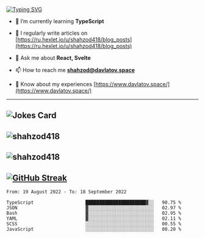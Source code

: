 [![Typing SVG](https://readme-typing-svg.herokuapp.com?font=Turret+Road&height=30&lines=HI!+I%60m+Frontend+Developer)](https://git.io/typing-svg)

- 🌱 I’m currently learning **TypeScript**

- 📝 I regularly write articles on [https://ru.hexlet.io/u/shahzod418/blog_posts](https://ru.hexlet.io/u/shahzod418/blog_posts)

- 💬 Ask me about **React, Svelte**

- 📫 How to reach me **shahzod@davlatov.space**

- 📄 Know about my experiences [https://www.davlatov.space/](https://www.davlatov.space/)

---
![Jokes Card](https://readme-jokes.vercel.app/api?theme=radical)
---
![shahzod418](https://github-readme-stats.vercel.app/api/top-langs?username=shahzod418&show_icons=true&theme=radical&locale=en&layout=compact)
---
![shahzod418](https://github-readme-stats.vercel.app/api?username=shahzod418&show_icons=true&theme=radical&locale=en&count_private=true)
---
[![GitHub Streak](http://github-readme-streak-stats.herokuapp.com?user=shahzod418&theme=radical&date_format=M%20j%5B%2C%20Y%5D)](https://git.io/streak-stats)
---
<!--START_SECTION:waka-->

```text
From: 19 August 2022 - To: 18 September 2022

TypeScript                   ██████████████████████▓░░   90.75 %
JSON                         ▓░░░░░░░░░░░░░░░░░░░░░░░░   02.97 %
Bash                         ▓░░░░░░░░░░░░░░░░░░░░░░░░   02.95 %
YAML                         ▓░░░░░░░░░░░░░░░░░░░░░░░░   02.11 %
SCSS                         ░░░░░░░░░░░░░░░░░░░░░░░░░   00.55 %
JavaScript                   ░░░░░░░░░░░░░░░░░░░░░░░░░   00.20 %
```

<!--END_SECTION:waka-->

